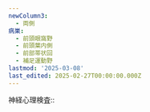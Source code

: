 ```yaml
---
newColumn3:
  - 両側
病巣:
  - 前頭眼窩野
  - 前頭葉内側
  - 前部帯状回
  - 補足運動野
lastmod: '2025-03-08'
last_edited: 2025-02-27T00:00:00.000Z
---
```


神経心理検査:: 
